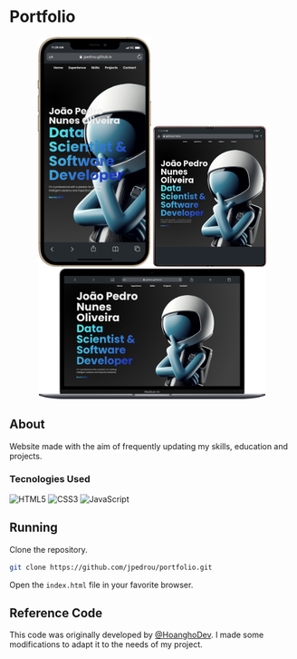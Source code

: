 # Portfolio

<div align="center">
     <img width="200" src = 'img/frames/iPhone-12-PRO-MAX-jpedrou.github.io.png'/>
     <img width="200" src = 'img/frames/Galaxy-Fold2-jpedrou.github.io.png'/>
      <img width="400" src = 'img/frames/Macbook-Air-jpedrou.github.io.png'/>
</div>

## About

Website made with the aim of frequently updating my skills, education and projects.

### Tecnologies Used

![HTML5](https://img.shields.io/badge/html5-%23E34F26.svg?style=for-the-badge&logo=html5&logoColor=white)
![CSS3](https://img.shields.io/badge/css3-%231572B6.svg?style=for-the-badge&logo=css3&logoColor=white)
![JavaScript](https://img.shields.io/badge/javascript-%23323330.svg?style=for-the-badge&logo=javascript&logoColor=%23F7DF1E)

## Running

Clone the repository.

```bash
git clone https://github.com/jpedrou/portfolio.git
```

Open the `index.html` file in your favorite browser.

## Reference Code

This code was originally developed by [@HoanghoDev](https://github.com/HoanghoDev). I made some modifications to adapt it to the needs of my project.
